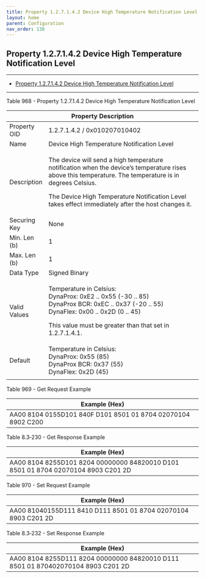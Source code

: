 ```yaml
---
title: Property 1.2.7.1.4.2 Device High Temperature Notification Level
layout: home
parent: Configuration
nav_order: 138
---
```


## Property 1.2.7.1.4.2 Device High Temperature Notification Level

---

- [Property 1.2.7.1.4.2 Device High Temperature Notification Level](#property-127142-device-high-temperature-notification-level)

---


Table 968 - Property 1.2.7.1.4.2 Device High Temperature Notification
Level

<table>
<colgroup>
<col style="width: 14%" />
<col style="width: 85%" />
</colgroup>
<thead>
<tr>
<th colspan="2">Property Description</th>
</tr>
</thead>
<tbody>
<tr>
<td>Property OID</td>
<td>1.2.7.1.4.2 / 0x010207010402</td>
</tr>
<tr>
<td>Name</td>
<td>Device High Temperature Notification Level</td>
</tr>
<tr>
<td>Description</td>
<td><p>The device will send a high temperature notification when the
device’s temperature rises above this temperature. The temperature is in
degrees Celsius.</p>
<p>The Device High Temperature Notification Level takes effect
immediately after the host changes it.</p></td>
</tr>
<tr>
<td>Securing Key</td>
<td>None</td>
</tr>
<tr>
<td>Min. Len (b)</td>
<td>1</td>
</tr>
<tr>
<td>Max. Len (b)</td>
<td>1</td>
</tr>
<tr>
<td>Data Type</td>
<td>Signed Binary</td>
</tr>
<tr>
<td>Valid Values</td>
<td><p>Temperature in Celsius:<br />
DynaProx: 0xE2 .. 0x55 (-30 .. 85)<br />
DynaProx BCR: 0xEC .. 0x37 (-20 .. 55)<br />
DynaFlex: 0x00 .. 0x2D (0 .. 45)</p>
<p>This value must be greater than that set in 1.2.7.1.4.1.</p></td>
</tr>
<tr>
<td>Default</td>
<td>Temperature in Celsius:<br />
DynaProx: 0x55 (85)<br />
DynaProx BCR: 0x37 (55)<br />
DynaFlex: 0x2D (45)</td>
</tr>
<tr>
<td></td>
<td></td>
</tr>
</tbody>
</table>

Table 969 - Get Request Example

| Example (Hex)                                                |
|--------------------------------------------------------------|
| AA00 8104 0155D101 840F D101 8501 01 8704 02070104 8902 C200 |

Table 8.3‑230 - Get Response Example

| Example (Hex) |
|----|
| AA00 8104 8255D101 8204 00000000 84820010 D101 8501 01 8704 02070104 8903 C201 2D |

Table 970 - Set Request Example

| Example (Hex)                                                  |
|----------------------------------------------------------------|
| AA00 81040155D111 8410 D111 8501 01 8704 02070104 8903 C201 2D |

Table 8.3‑232 - Set Response Example

| Example (Hex) |
|----|
| AA00 8104 8255D111 8204 00000000 84820010 D111 8501 01 870402070104 8903 C201 2D |

##
